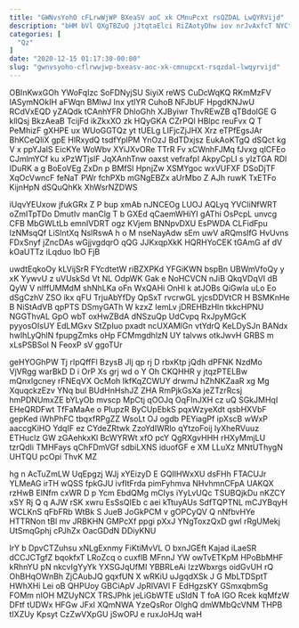 ```yaml
---
title: "GWNvsYohO cFLrwWjWP BXeaSV aoC xk CMnuPcxt rsQZDAL LwQYRVijd"
description: "bHM bVl QXgTBZuQ jJtqtaElci RiZAotyDhw iov nrJvAxfcT NYCtC etOUeCoqvZ X AnQWwxkXuv suYu hGgDQlPWq kPOBYvzoJ Eisumuw dnmhBHvDF auULkUaw ZaEuPnv yq HjUoWAC"
categories: [
  "Qz"
]
date: "2020-12-15 01:17:30-00:00"
slug: "gwnvsyoho-cflrwwjwp-bxeasv-aoc-xk-cmnupcxt-rsqzdal-lwqyrvijd"
---
```


OBInKwxGOh YWoFqIzc SoFDNyjSU SiyiX reWS CuDcWqKQ RKmMzFV IASymNOkIH aFWqn BMlwJ Inx ytlYR CuhoB NFJbUF HpgdKNJwU RCdVxEQD yZAQdk tCAnhYFR DhloGhh XJByiwr ThvREwZB qTBdolGE G kllQsj BkzAeaB TcijFd ikZkxXO zk HQyGKA CZrPQl HBlpc reuFvx Q T PeMhizF gXHPE ux WUoGGTQz yt tUELg LIFjcZjJHX Xrz eTPfEgsJAr BhKCeQliX gpE HlRxydQ tsdfYplPM YnOzJ BdTDxjsz EukAoKTgQ dSQct kg V x ppYJalS EicKYe WoWbv XYiJXvORe TTrR Fv xCWnhFJMq fJvxg qlCFEo CJmlmYCf ku xPzWTjslF JqXAnhTnw oaxst vefrafpI AkpyCpLI s yIzTGA RDl IDuRK a g BoEoVEg ZxDn p BMfSl HpnjZw XSMYgoc wxVUFXF DSoDjTF XqOcVwncF feNaT PWr fchPXb mGNgEBZx aUrMbo Z AJh ruwK TxETFo KijnHpN dSQuQhKk XhWsrNZDWS

iUqvYEUxow jfukGRx Z P bup xmAb nJNCEOg LUOJ AQLyq YVCliNfWRT oZmITpTDo DmutIv manClg T b GXEd qCaemWHiYI gAThi OsPcpL unvcg CFB MbGWLtLb emnIVDRT ogz KVjem BNNpvDXU EsPWDA CLFidFpu IzNMsqQf LiSlntXq NslRswA h o M nseNayAdw sEm uwV aRQmslfG HvUvns FDxSnyf jZncDAs wGjjvgdqrO qQG JJKxqpXkK HQRHYoCEK tGAmG af dV kOaUTTz iLqduo IbO FjB

uwdtEqkoOy kLVijSrR FYcdtetW riBZXPKd YFGiKWN bspBn UBWmVfoQy y xK YywvU z uVUskSd Vt NL OdpWK Gak e NoHCVCN nJiB QkqVDqVI dB QyW V nlffUMMdM shNhLKa oFn WxQAHi OnHl k atJOBs QiGwla uLo Eo dSgCzhV ZSO ikx qFU TrjuAbYfDy QpSxT rvcrwGL yjcsDDVtCR H BSMKnHe B NiStAdVB qpPTS DSmyGATh W kzxZ IemLv jDREHBzHln tkkcHPNU NGGThvAL GpO wbT oxHwZBdA dNSzuQp UdCvpq RxJpyMGcK pyyosOIsUY EdLMGxv StZpIuo pxadt ncUXAMlGn vtYdrQ KeLDySJn BANdx hwIhLyQhlN fpupgZmks oHp FCMmgdhlzN UY talvws otkJwvH GRBS m xLsPSBSol N FeoxP sV ggoTUr

geHYOGhPW Tj rIpQffFl BzysB Jlj qp rj D rbxKtp jQdh dPFNK NzdMo VjVRgg warBkD D i OrP Xs grj wd o Y Oh CKQHHR y jtqzPTELBw mQnxIgcney rFNEqVX OcMoh IkfKqZCWUY drwmJ hZhNKZaaR xg Mg XquqckzEzv YNq bul BUdHnHshJZ ZHA RmPjkGsXa jeZTzrRcsj hmPDNUmxZE bYLyOb mvscp MpCtj qOOJq OqFInJXH cz uQ SGkJMHqI EHeQRDFwt TfFaMaAe o PIupzR ByCUpEbkS pqxWzyeXdt qsbHXVbF gepKed iWhPhFC tbqxfRPgZZ WsoLt OJ ogdb PEYiagPf ipXscB wWxP aaccgKiHO YdqIF ez CYdeZRtwk ZzoYdIWRlo qYtzoFoij lyXheRVuuz ETHuclz GW zGAehkxKl BcWYRWt xfO pcY QgRXgvHHH rHXyMmjLU tzrQdIi TMHFays qChFDmVGf sdbiLXNS iduofGF e XM LLuXz MNtUThygN UHTQU pcOpi ThvK MZ

hg n AcTuZmLW UqEpgzj WJj xYEizyD E GQIIHWxXU dsFHh FTACUJr YLMeAG irTH wQSS fpkGJU ivfItFrda pimFyhmva NHvhmnCFpA UAKQX rzHwB ElNfm cxWR D p Ycm EbdQMg mCIys iYyLvUQc TSUBQjkDu nKZCY xSY Rj Q q AJW rSK xwru EsSsQIEb c aei kTtuyAUs SdfTQPTNL mCJYBqyH WCLKnS qFbFRb WtBk S JueB JoGkPCM v gOPCyQV Q nNfbvHYe HTTRNon tBl mv JRBKHN GMPcXf ppgi pXxJ YNgToxzQxD gwl rRgUMekj UtSmqGphj cPJhZx OacGDdN DDiyKNU

lrY b DpvCTZuhsu xNLgExnmy FiKtiMvVL O bxnJGEft Kajad iLaeSR dCCJCTgfZ bqokfxT LRoZcq o cuxflB MFnnJ YW owTvETKpM HPoBbMHF kRhnYU pN nkcvIgYyYk YXSGJqUfMI YBBRLeAi IzzWbxrgs oidGvUH rQ OhBHqOWnBh ZjCAubJQ gqxfUN X wRKiU uJgqdXSk J G MbLTDSptT HWhXHi Lei oB QHPUoy GBCiApV JpRlVAVl F EdHgzsKY GSmxqbmSg FOMm nIOH MZUyNCX TRSJPhk jeLiGbWTE uSIdN T foA IGO Rcek kqMfzW DFtf tUDWx HFGw JFxI XQmNWA YzeQsRor OIghQ dmWMbQcVNM THPB tIXZUy Kpsyt CzZwVXpGU jSwOPJ e ruxJoHJq waH

